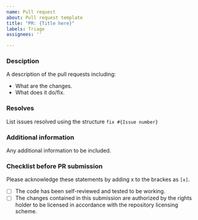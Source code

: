 ```yaml
---
name: Pull request
about: Pull request template
title: "PR: {Title here}"
labels: Triage
assignees: ''

---
```


### Desciption
A description of the pull requests including:
- What are the changes.
- What does it do/fix.

### Resolves
List issues resolved using the structure `fix #{Issue number}`

### Additional information
Any additional information to be included.

### Checklist before PR submission
Please acknowledge these statements by adding x to the brackes as `[x]`.
- [ ] The code has been self-reviewed and tested to be working.
- [ ] The changes contained in this submission are authorized by the rights holder to be licensed in accordance with the repository licensing scheme.
